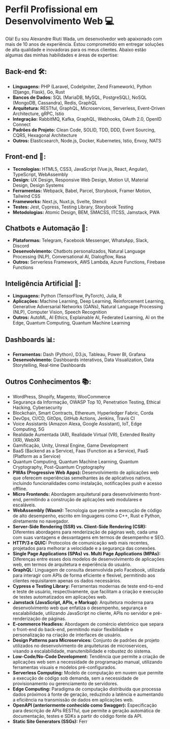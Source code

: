 # Perfil Profissional em Desenvolvimento Web 💻

Olá! Eu sou Alexandre Riuti Wada, um desenvolvedor web apaixonado com mais de 10 anos de experiência. Estou comprometido em entregar soluções de alta qualidade e inovadoras para os meus clientes. Abaixo estão algumas das minhas habilidades e áreas de expertise:

## Back-end 🛠️:

- **Linguagens:** PHP (Laravel, CodeIgniter, Zend Framework), Python (Django, Flask), Go, Rust
- **Bancos de Dados:** SQL (MariaDB, MySQL, PostgreSQL), NoSQL (MongoDB, Cassandra), Redis, GraphQL
- **Arquitetura:** RESTful, GraphQL, Microservices, Serverless, Event-Driven Architecture, gRPC, Istio
- **Integração:** RabbitMQ, Kafka, GraphQL, Webhooks, OAuth 2.0, OpenID Connect
- **Padrões de Projeto:** Clean Code, SOLID, TDD, DDD, Event Sourcing, CQRS, Hexagonal Architecture
- **Outros:** Elasticsearch, Node.js, Docker, Kubernetes, Istio, Envoy, NATS

## Front-end 🎨:

- **Tecnologias:** HTML5, CSS3, JavaScript (Vue.js, React, Angular), TypeScript, WebAssembly
- **Design:** UX Design, Responsive Web Design, Motion UI, Material Design, Design Systems
- **Ferramentas:** Webpack, Babel, Parcel, Storybook, Framer Motion, Tailwind CSS
- **Frameworks:** Next.js, Nuxt.js, Svelte, Stencil
- **Testes:** Jest, Cypress, Testing Library, Storybook Testing
- **Metodologias:** Atomic Design, BEM, SMACSS, ITCSS, Jamstack, PWA

## Chatbots e Automação 🤖:

- **Plataformas:** Telegram, Facebook Messenger, WhatsApp, Slack, Discord
- **Desenvolvimento:** Chatbots personalizados, Natural Language Processing (NLP), Conversational AI, Dialogflow, Rasa
- **Outros:** Serverless Framework, AWS Lambda, Azure Functions, Firebase Functions

## Inteligência Artificial 🧠:

- **Linguagens:** Python (TensorFlow, PyTorch), Julia, R
- **Aplicações:** Machine Learning, Deep Learning, Reinforcement Learning, Generative Adversarial Networks (GANs), Natural Language Processing (NLP), Computer Vision, Speech Recognition
- **Outros:** AutoML, AI Ethics, Explainable AI, Federated Learning, AI on the Edge, Quantum Computing, Quantum Machine Learning

## Dashboards 📊:

- **Ferramentas:** Dash (Python), D3.js, Tableau, Power BI, Grafana
- **Desenvolvimento:** Dashboards interativos, Data Visualization, Data Storytelling, Real-time Dashboards

## Outros Conhecimentos 📚:

- WordPress, Shopify, Magento, WooCommerce
- Segurança da Informação, OWASP Top 10, Penetration Testing, Ethical Hacking, Cybersecurity
- Blockchain, Smart Contracts, Ethereum, Hyperledger Fabric, Corda
- DevOps, CI/CD, GitOps, GitHub Actions, Jenkins, Travis CI
- Voice Assistants (Amazon Alexa, Google Assistant), IoT, Edge Computing, 5G
- Realidade Aumentada (AR), Realidade Virtual (VR), Extended Reality (XR), WebXR
- Gamificação, Unity, Unreal Engine, Game Development
- BaaS (Backend as a Service), Faas (Function as a Service), PaaS (Platform as a Service)
- Quantum Computing, Quantum Machine Learning, Quantum Cryptography, Post-Quantum Cryptography
- **PWAs (Progressive Web Apps):** Desenvolvimento de aplicações web que oferecem experiências semelhantes às de aplicativos nativos, incluindo funcionalidades como instalação, notificações push e acesso offline.
- **Micro Frontends:** Abordagem arquitetural para desenvolvimento front-end, permitindo a construção de aplicações web modulares e escaláveis.
- **WebAssembly (Wasm):** Tecnologia que permite a execução de código de alto desempenho, escrito em linguagens como C++, Rust e Python, diretamente no navegador.
- **Server-Side Rendering (SSR) vs. Client-Side Rendering (CSR):** Diferentes abordagens para renderização de páginas web, cada uma com suas vantagens e desvantagens em termos de desempenho e SEO.
- **HTTP/3 e QUIC:** Protocolos de comunicação web mais recentes, projetados para melhorar a velocidade e a segurança das conexões.
- **Single Page Applications (SPAs) vs. Multi Page Applications (MPAs):** Diferenças entre esses dois modelos de desenvolvimento de aplicações web, em termos de arquitetura e experiência do usuário.
- **GraphQL:** Linguagem de consulta desenvolvida pelo Facebook, utilizada para interagir com APIs de forma eficiente e flexível, permitindo aos clientes requisitarem apenas os dados necessários.
- **Cypress e Testing Library:** Ferramentas modernas de teste end-to-end e teste de usuário, respectivamente, que facilitam a criação e execução de testes automatizados em aplicações web.
- **Jamstack (JavaScript, APIs, e Markup):** Arquitetura moderna para desenvolvimento web que enfatiza o desempenho, segurança e escalabilidade, utilizando JavaScript no cliente, APIs no servidor e pré-renderização de páginas.
- **E-commerce Headless:** Abordagem de comércio eletrônico que separa o front-end do back-end, permitindo maior flexibilidade e personalização na criação de interfaces de usuário.
- **Design Patterns para Microservices:** Conjunto de padrões de projeto utilizados no desenvolvimento de arquiteturas de microservices, visando a escalabilidade, manutenibilidade e robustez do sistema.
- **Low-Code/No-Code Development:** Tendência que permite a criação de aplicações web sem a necessidade de programação manual, utilizando ferramentas visuais e modelos pré-configurados.
- **Serverless Computing:** Modelo de computação em nuvem que permite a execução de código sob demanda, sem a necessidade de provisionamento ou gerenciamento de servidores.
- **Edge Computing:** Paradigma de computação distribuída que processa dados próximos à fonte de geração, reduzindo a latência e aumentando a eficiência na transmissão de dados em aplicações web.
- **OpenAPI (anteriormente conhecido como Swagger):** Especificação para descrição de APIs RESTful, que permite a geração automática de documentação, testes e SDKs a partir do código fonte da API.
- **Static Site Generators (SSGs):** Ferr
